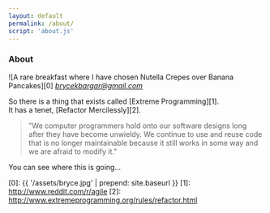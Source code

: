 ```yaml
---
layout: default
permalink: /about/
script: 'about.js'
---
```


<div class="wrapper-small" markdown="1">

<h3 class="ta-center">About</h3>

![A rare breakfast where I have chosen Nutella Crepes over Banana Pancakes][0]
<a id="Email" class="fw-light fs-small" mardown="0" href="mailto:brycekbargar@gmail.com">
*brycekbargar@gmail.com*
</a>


So there is a thing that exists called [Extreme Programming][1].  
It has a tenet, [Refactor Mercilessly][2]. 

>"We computer programmers hold onto our software designs long after they have become unwieldy. We continue to use and reuse code that is no longer maintainable because it still works in some way and we are afraid to modify it."

You can see where this is going...
</div>

[0]: {{ '/assets/bryce.jpg' | prepend: site.baseurl }}
[1]: http://www.reddit.com/r/agile 
[2]: http://www.extremeprogramming.org/rules/refactor.html

